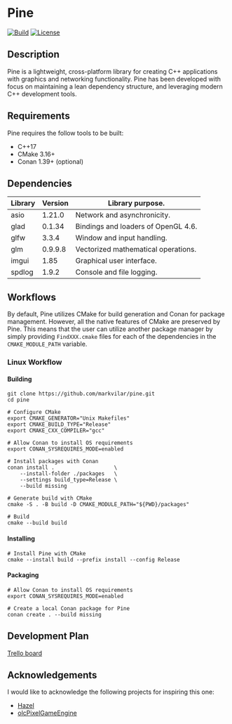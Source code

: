 # Pine

[![Build](https://github.com/markvilar/pine/actions/workflows/build.yml/badge.svg)](https://github.com/markvilar/pine/actions/workflows/build.yml)
[![License](https://img.shields.io/badge/License-Apache_2.0-blue.svg)](https://opensource.org/licenses/Apache-2.0)

## Description
Pine is a lightweight, cross-platform library for creating C++ applications 
with graphics and networking functionality. Pine has been developed with focus 
on maintaining a lean dependency structure, and leveraging modern C++
development tools.

## Requirements
Pine requires the follow tools to be built:
- C++17
- CMake 3.16+
- Conan 1.39+ (optional)

## Dependencies

| **Library** | **Version**  | **Library purpose.**                |
|-------------|--------------|-------------------------------------|
| asio        | 1.21.0       | Network and asynchronicity.         |
| glad        | 0.1.34       | Bindings and loaders of OpenGL 4.6. |
| glfw        | 3.3.4        | Window and input handling.          |
| glm         | 0.9.9.8      | Vectorized mathematical operations. |
| imgui       | 1.85         | Graphical user interface.           |
| spdlog      | 1.9.2        | Console and file logging.           |

## Workflows
By default, Pine utilizes CMake for build generation and Conan for package
management. However, all the native features of CMake are preserved by Pine.
This means that the user can utilize another package manager by simply 
providing ```FindXXX.cmake``` files for each of the dependencies in the 
```CMAKE_MODULE_PATH``` variable.

### Linux Workflow

#### Building

```shell
git clone https://github.com/markvilar/pine.git
cd pine

# Configure CMake
export CMAKE_GENERATOR="Unix Makefiles"
export CMAKE_BUILD_TYPE="Release"
export CMAKE_CXX_COMPILER="gcc"

# Allow Conan to install OS requirements
export CONAN_SYSREQUIRES_MODE=enabled

# Install packages with Conan
conan install .                   \
    --install-folder ./packages   \
    --settings build_type=Release \
    --build missing

# Generate build with CMake
cmake -S . -B build -D CMAKE_MODULE_PATH="${PWD}/packages"

# Build
cmake --build build
```

#### Installing
```shell
# Install Pine with CMake
cmake --install build --prefix install --config Release
```

#### Packaging
```shell
# Allow Conan to install OS requirements
export CONAN_SYSREQUIRES_MODE=enabled

# Create a local Conan package for Pine
conan create . --build missing
```

## Development Plan

[Trello board](https://trello.com/b/iZZPB2t0/pine)

## Acknowledgements
I would like to acknowledge the following projects for inspiring this one:
- [Hazel](https://github.com/TheCherno/Hazel)
- [olcPixelGameEngine](https://github.com/OneLoneCoder/olcPixelGameEngine)
